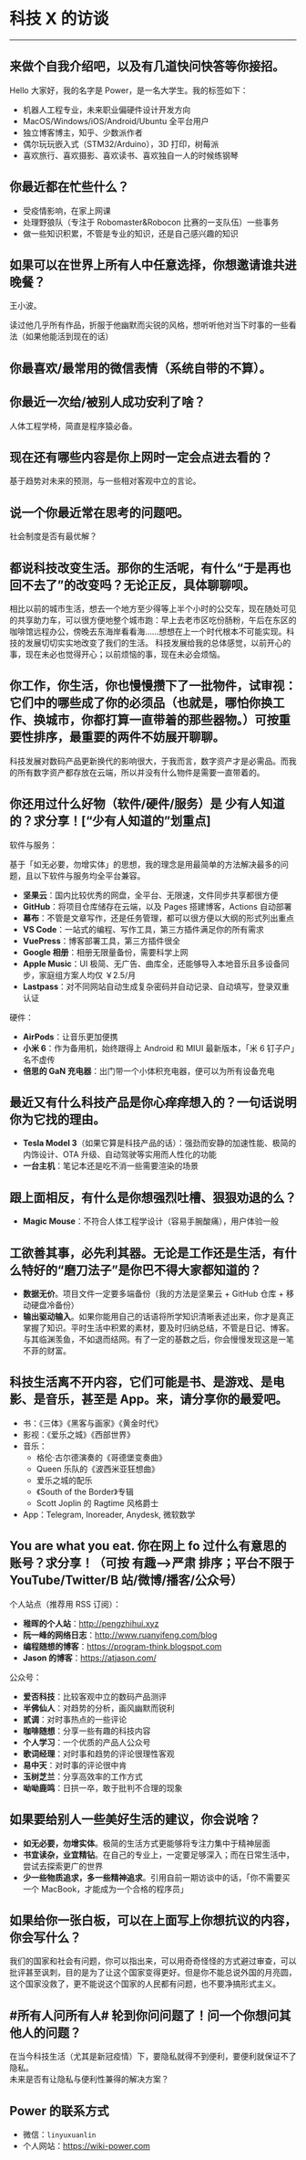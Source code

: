 # 科技 X 的访谈

---

## 来做个自我介绍吧，以及有几道快问快答等你接招。

Hello 大家好，我的名字是 Power，是一名大学生。我的标签如下：

- 机器人工程专业，未来职业偏硬件设计开发方向
- MacOS/Windows/iOS/Android/Ubuntu 全平台用户
- 独立博客博主，知乎、少数派作者
- 偶尔玩玩嵌入式（STM32/Arduino），3D 打印，树莓派
- 喜欢旅行、喜欢摄影、喜欢读书、喜欢独自一人的时候练钢琴

## 你最近都在忙些什么？

- 受疫情影响，在家上网课
- 处理野狼队（专注于 Robomaster&Robocon 比赛的一支队伍）一些事务
- 做一些知识积累，不管是专业的知识，还是自己感兴趣的知识

## 如果可以在世界上所有人中任意选择，你想邀请谁共进晚餐？

王小波。

读过他几乎所有作品，折服于他幽默而尖锐的风格，想听听他对当下时事的一些看法（如果他能活到现在的话）

## 你最喜欢/最常用的微信表情（系统自带的不算）。

## 你最近一次给/被别人成功安利了啥？

人体工程学椅，简直是程序猿必备。

## 现在还有哪些内容是你上网时一定会点进去看的？

基于趋势对未来的预测，与一些相对客观中立的言论。

## 说一个你最近常在思考的问题吧。

社会制度是否有最优解？

## 都说科技改变生活。那你的生活呢，有什么“于是再也回不去了”的改变吗？无论正反，具体聊聊呗。

相比以前的城市生活，想去一个地方至少得等上半个小时的公交车，现在随处可见的共享助力车，可以很方便地整个城市跑：早上去老市区吃份肠粉，午后在东区的咖啡馆远程办公，傍晚去东海岸看看海……想想在上一个时代根本不可能实现。科技的发展切切实实地改变了我们的生活。
科技发展给我的总体感觉，以前开心的事，现在未必也觉得开心；以前烦恼的事，现在未必会烦恼。

## 你工作，你生活，你也慢慢攒下了一批物件，试审视：它们中的哪些成了你的必须品（也就是，哪怕你换工作、换城市，你都打算一直带着的那些器物。）可按重要性排序，最重要的两件不妨展开聊聊。

科技发展对数码产品更新换代的影响很大，于我而言，数字资产才是必需品。而我的所有数字资产都存放在云端，所以并没有什么物件是需要一直带着的。

## 你还用过什么好物（软件/硬件/服务）是 少有人知道的？求分享！[“少有人知道的”划重点]

软件与服务：

基于「如无必要，勿增实体」的思想，我的理念是用最简单的方法解决最多的问题，且以下软件与服务均全平台兼容。

- **坚果云**：国内比较优秀的网盘，全平台、无限速，文件同步共享都很方便
- **GitHub**：将项目仓库储存在云端，以及 Pages 搭建博客，Actions 自动部署
- **幕布**：不管是文章写作，还是任务管理，都可以很方便以大纲的形式列出重点
- **VS Code**：一站式的编程、写作工具，第三方插件满足你的所有需求
- **VuePress**：博客部署工具，第三方插件很全
- **Google 相册**：相册无限量备份，需要科学上网
- **Apple Music**：UI 极简、无广告、曲库全，还能够导入本地音乐且多设备同步，家庭组方案人均仅 ￥2.5/月
- **Lastpass**：对不同网站自动生成复杂密码并自动记录、自动填写，登录双重认证

硬件：

- **AirPods**：让音乐更加便携
- **小米 6**：作为备用机，始终跟得上 Android 和 MIUI 最新版本，「米 6 钉子户」名不虚传
- **倍思的 GaN 充电器**：出门带一个小体积充电器，便可以为所有设备充电

## 最近又有什么科技产品是你心痒痒想入的？一句话说明你为它找的理由。

- **Tesla Model 3**（如果它算是科技产品的话）：强劲而安静的加速性能、极简的内饰设计、OTA 升级、自动驾驶等实用而人性化的功能
- **一台主机**：笔记本还是吃不消一些需要渲染的场景

## 跟上面相反，有什么是你想强烈吐槽、狠狠劝退的么？

- **Magic Mouse**：不符合人体工程学设计（容易手腕酸痛），用户体验一般

## 工欲善其事，必先利其器。无论是工作还是生活，有什么特好的“磨刀法子”是你巴不得大家都知道的？

- **数据无价**。项目文件一定要多端备份（我的方法是坚果云 + GitHub 仓库 + 移动硬盘冷备份）
- **输出驱动输入**。如果你能用自己的话语将所学知识清晰表述出来，你才是真正掌握了知识。平时生活中积累的素材，要及时归纳总结，不管是日记、博客。与其临渊羡鱼，不如退而结网。有了一定的基数之后，你会慢慢发现这是一笔不菲的财富。

## 科技生活离不开内容，它们可能是书、是游戏、是电影、是音乐，甚至是 App。来，请分享你的最爱吧。

- 书：《三体》《黑客与画家》《黄金时代》  
- 影视：《爱乐之城》《西部世界》  
- 音乐：
  - 格伦·古尔德演奏的《哥德堡变奏曲》
  - Queen 乐队的《波西米亚狂想曲》
  - 爱乐之城的配乐
  - 《South of the Border》专辑
  - Scott Joplin 的 Ragtime 风格爵士
- App：Telegram, Inoreader, Anydesk, 微软数学

## You are what you eat. 你在网上 fo 过什么有意思的账号？求分享！（可按 有趣—>严肃 排序；平台不限于 YouTube/Twitter/B 站/微博/播客/公众号）

个人站点（推荐用 RSS 订阅）：

- **稚晖的个人站**：<http://pengzhihui.xyz>
- **阮一峰的网络日志**：<http://www.ruanyifeng.com/blog>
- **编程随想的博客**：<https://program-think.blogspot.com>
- **Jason 的博客**：<https://atjason.com/>

公众号：

- **爱否科技**：比较客观中立的数码产品测评
- **半佛仙人**：对趋势的分析，画风幽默而锐利
- **贰调**：对时事热点的一些评论
- **咖啡随想**：分享一些有趣的科技内容
- **个人学习**：一个优质的产品人公众号
- **歌词经理**：对时事和趋势的评论很理性客观
- **易中天**：对时事的评论很中肯
- **玉树芝兰**：分享高效率的工作方式
- **呦呦鹿鸣**：日拱一卒，敢于批判不合理的现象

## 如果要给别人一些美好生活的建议，你会说啥？

- **如无必要，勿增实体**。极简的生活方式更能够将专注力集中于精神层面
- **书宜读杂，业宜精钻**。在自己的专业上，一定要足够深入；而在日常生活中，尝试去探索更广的世界
- **少一些物质追求，多一些精神追求**。引用自前一期访谈中的话，「你不需要买一个 MacBook，才能成为一个合格的程序员」

## 如果给你一张白板，可以在上面写上你想抗议的内容，你会写什么？

我们的国家和社会有问题，你可以指出来，可以用奇奇怪怪的方式避过审查，可以批评甚至讽刺，目的是为了让这个国家变得更好。但是你不能总说外国的月亮圆，这个国家没救了，更不能说这个国家的人民都有问题，也不要净搞形式主义。

## #所有人问所有人# 轮到你问问题了！问一个你想问其他人的问题？

在当今科技生活（尤其是新冠疫情）下，要隐私就得不到便利，要便利就保证不了隐私。  
未来是否有让隐私与便利性兼得的解决方案？

## Power 的联系方式

- 微信：`linyuxuanlin`
- 个人网站：<https://wiki-power.com>
